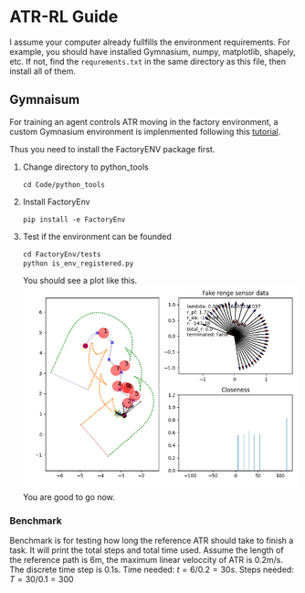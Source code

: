 # ATR-RL Guide
I assume your computer already fullfills the environment requirements. For example, you should have installed Gymnasium, numpy, matplotlib, shapely, etc.
If not, find the `requrements.txt` in the same directory as this file, then install all of them. 


## Gymnaisum
For training an agent controls ATR moving in the factory environment, a custom Gymnasium environment is implenmented following this [tutorial](https://gymnasium.farama.org/tutorials/gymnasium_basics/environment_creation/).

Thus you need to install the FactoryENV package first.   
1. Change directory to python_tools
    ```
    cd Code/python_tools
    ```
2. Install FactoryEnv
    ```
    pip install -e FactoryEnv
    ```
3. Test if the environment can be founded
    ```
    cd FactoryEnv/tests
    python is_env_registered.py
    ```
    You should see a plot like this.
    ![full plot](pics/full_plot.png)
    You are good to go now.


### Benchmark
Benchmark is for testing how long the reference ATR should take to finish a task. It will print the total steps and total time used.
Assume the length of the reference path is 6m, the maximum linear veloccity of ATR is 0.2m/s. The discrete time step is 0.1s.
Time needed: $t = 6/0.2=30s$. Steps needed: $T = 30/0.1=300$
